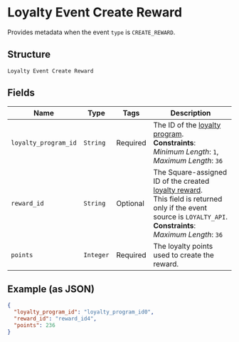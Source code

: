 
# Loyalty Event Create Reward

Provides metadata when the event `type` is `CREATE_REWARD`.

## Structure

`Loyalty Event Create Reward`

## Fields

| Name | Type | Tags | Description |
|  --- | --- | --- | --- |
| `loyalty_program_id` | `String` | Required | The ID of the [loyalty program](../../doc/models/loyalty-program.md).<br>**Constraints**: *Minimum Length*: `1`, *Maximum Length*: `36` |
| `reward_id` | `String` | Optional | The Square-assigned ID of the created [loyalty reward](../../doc/models/loyalty-reward.md).<br>This field is returned only if the event source is `LOYALTY_API`.<br>**Constraints**: *Maximum Length*: `36` |
| `points` | `Integer` | Required | The loyalty points used to create the reward. |

## Example (as JSON)

```json
{
  "loyalty_program_id": "loyalty_program_id0",
  "reward_id": "reward_id4",
  "points": 236
}
```

